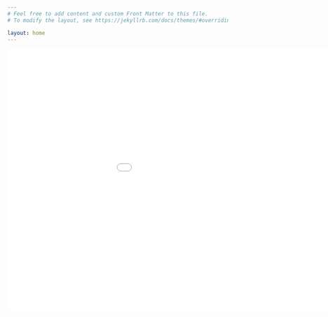 ```yaml
---
# Feel free to add content and custom Front Matter to this file.
# To modify the layout, see https://jekyllrb.com/docs/themes/#overriding-theme-defaults

layout: home
---
```



<embed 
       type="text/html" 
       src="crimes_per_hour_for_description.html"
       width="1100"
       height="600"
       >
</embed>
